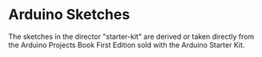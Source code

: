 # Arduino Sketches

The sketches in the director "starter-kit" are derived or taken directly from the Arduino Projects Book First Edition 
sold with the Arduino Starter Kit.